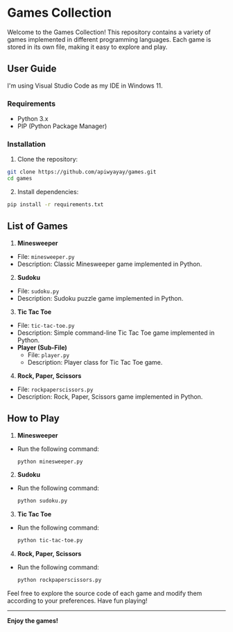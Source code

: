 # Games Collection

Welcome to the Games Collection! This repository contains a variety of games implemented in different programming languages. Each game is stored in its own file, making it easy to explore and play.

## User Guide

I'm using Visual Studio Code as my IDE in Windows 11.

### Requirements

- Python 3.x
- PIP (Python Package Manager)

### Installation

1. Clone the repository:

```bash
git clone https://github.com/apiwyayay/games.git
cd games
```

2. Install dependencies:

```bash
pip install -r requirements.txt
```

## List of Games

1. **Minesweeper**
  - File: `minesweeper.py`
  - Description: Classic Minesweeper game implemented in Python.

2. **Sudoku**
  - File: `sudoku.py`
  - Description: Sudoku puzzle game implemented in Python.

3. **Tic Tac Toe**
  - File: `tic-tac-toe.py`
  - Description: Simple command-line Tic Tac Toe game implemented in Python.
  - **Player (Sub-File)**
    - File: `player.py`
    - Description: Player class for Tic Tac Toe game.

4. **Rock, Paper, Scissors**
  - File: `rockpaperscissors.py`
  - Description: Rock, Paper, Scissors game implemented in Python.

## How to Play

1. **Minesweeper**
  - Run the following command:
    ```bash
    python minesweeper.py
    ```

2. **Sudoku**
  - Run the following command:
    ```bash
    python sudoku.py
    ```

3. **Tic Tac Toe**
  - Run the following command:
    ```bash
    python tic-tac-toe.py
    ```

4. **Rock, Paper, Scissors**
  - Run the following command:
    ```bash
    python rockpaperscissors.py
    ```

Feel free to explore the source code of each game and modify them according to your preferences. Have fun playing!

---

**Enjoy the games!**